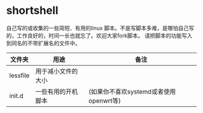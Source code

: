# shortshell

自己写的或收集的一些简短、有用的linux 脚本。不是写脚本多难，是哪怕自己写的，工作良好的，时间一长也就忘了。欢迎大家fork脚本。
请把脚本的功能写入到同名的不带扩展名的文件中。



| 文件夹      | 用途        | 备注                          |
| -------- | --------- | --------------------------- |
| lessfile | 用于减小文件的大小 |                             |
| init.d   | 一些有用的开机脚本 | (如果你不喜欢systemd或者使用openwrt等) |
